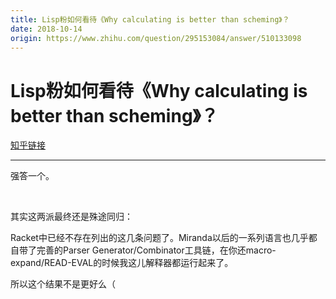 ```yaml
---
title: Lisp粉如何看待《Why calculating is better than scheming》？
date: 2018-10-14
origin: https://www.zhihu.com/question/295153084/answer/510133098
---
```

# Lisp粉如何看待《Why calculating is better than scheming》？

[知乎链接](https://www.zhihu.com/question/295153084/answer/510133098)

---------

<span class="RichText ztext CopyrightRichText-richText" itemprop="text"><p>强答一个。</p><p class="ztext-empty-paragraph"><br></p><p>其实这两派最终还是殊途同归：</p><p>Racket中已经不存在列出的这几条问题了。Miranda以后的一系列语言也几乎都自带了完善的Parser Generator/Combinator工具链，在你还macro-expand/READ-EVAL的时候我这儿解释器都运行起来了。</p><p>所以这个结果不是更好么（</p></span>